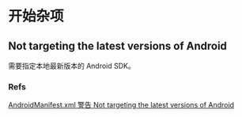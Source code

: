 # 开始杂项

## Not targeting the latest versions of Android
需要指定本地最新版本的 Android SDK。

### Refs
[AndroidManifest.xml 警告 Not targeting the latest versions of Android](http://www.cnblogs.com/javadu/p/3812509.html)

